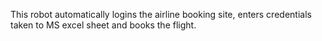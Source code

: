 This robot automatically logins the airline booking site, enters credentials taken to MS excel sheet and books the flight. 
